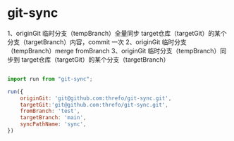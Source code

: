 # git-sync
1、originGit 临时分支（tempBranch）全量同步 target仓库（targetGit）的某个分支（targetBranch）内容，commit 一次
2、originGit 临时分支（tempBranch）merge fromBranch
3、originGit 临时分支（tempBranch）同步到 target仓库（targetGit）的某个分支（targetBranch）

```js

import run from "git-sync";

run({
    originGit: 'git@github.com:threfo/git-sync.git',
    targetGit:'git@github.com:threfo/git-sync.git',
    fromBranch: 'test',
    targetBranch: 'main',
    syncPathName: 'sync',
})
```
